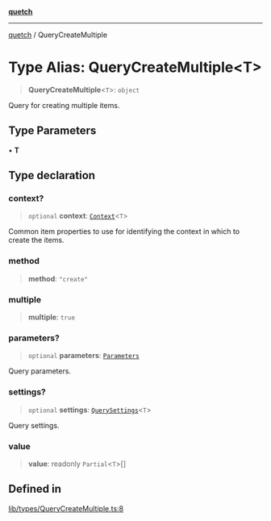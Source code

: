 [**quetch**](../README.md)

***

[quetch](../README.md) / QueryCreateMultiple

# Type Alias: QueryCreateMultiple\<T\>

> **QueryCreateMultiple**\<`T`\>: `object`

Query for creating multiple items.

## Type Parameters

• **T**

## Type declaration

### context?

> `optional` **context**: [`Context`](Context.md)\<`T`\>

Common item properties to use for identifying the context in which to create the items.

### method

> **method**: `"create"`

### multiple

> **multiple**: `true`

### parameters?

> `optional` **parameters**: [`Parameters`](Parameters.md)

Query parameters.

### settings?

> `optional` **settings**: [`QuerySettings`](QuerySettings.md)\<`T`\>

Query settings.

### value

> **value**: readonly `Partial`\<`T`\>[]

## Defined in

[lib/types/QueryCreateMultiple.ts:8](https://github.com/nevoland/quetch/blob/74684cd5cd1bd7a08980d4ce305ecc4be0c3e8b8/lib/types/QueryCreateMultiple.ts#L8)
